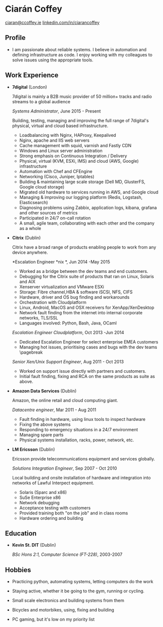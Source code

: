 Ciarán Coffey
===============

<ciaran@ccoffey.ie>
[linkedin.com/in/ciarancoffey](http://linkedin.com/in/ciarancoffey)


Profile
---------


* I am passionate about reliable systems.
  I believe in automation and defining infrastructure as code.
 I enjoy working with my colleagues to solve issues using the appropriate
tools.


Work Experience
---------------

*   **7digital** (London)

    7digital is mainly a B2B music provider of 50 million+ tracks and radio streams to a global audience

    *Systems Administrator*, June 2015 - Present

    Building, testing, managing and improving the full range of 7digital's
    physical, virtual and cloud based infrastructure. 
    -   Loadbalancing with Nginx, HAProxy, Keepalived
    -   Nginx, apache and IIS web servers
    -   Cache management with squid, varnish and Fastly CDN
    -   Windows and Linux server administration
    -   Strong emphasis on Continuous Integration / Delivery
    -   Physical, virtual (KVM, ESXi, IMS) and cloud (AWS, Google) infrastructure
    -   Automation with Chef and CFEngine
    -   Networking (Cisco, Juniper, Iptables)
    -   Building & maintaining large scale storage (Dell MD, GlusterFS, Google cloud storage)
    -   Migrated old hardware to services running in AWS, and Google cloud
    -   Managing & improving our logging platform (Redis, Logstash, Elasticsearch)
    -   Diagnosing problems using Zabbix, application logs, kibana, grafana and other sources of metrics
    -   Participated in 24/7 on-call rotation
    -   A small, agile team, collaborating with each other and the company
     as a whole

*   **Citrix** (Dublin)

    Citrix have a broad range of products enabling people to work from any device anywhere.

    *Escalation Engineer \*nix *, Jun 2014 -May 2015

    -   Worked as a bridge between the dev teams and end customers.
    -   Debugging for the Citrix suite of products that ran on Linux, Solaris and AIX
    -   Xenserver virtualization and VMware ESXi
    -   Storage: Fibre channel,HBA & software iSCSI, NFS, CIFS 
    -   Hardware, driver and OS bug finding and workarounds
    -   Orchestration with Cloudplatform
    -   Linux, Android, MacOS and OSX receivers for XenApp/XenDesktop 
    -   Network fault finding from the internet into internal corporate networks, TLS/SSL
    -   Languages involved: Python, Bash, Java, OCaml

    *Escalation Engineer Cloudplatform*, Oct 2013 -Jun 2014

    -   Dedicated Escalation Engineer for select enterprise EMEA customers
    -   Managing hot issues, prioritising cases and bugs with the dev teams
\pagebreak

    *Senior Xen/Unix Support Engineer*, Aug 2011 - Oct 2013  

    -   Worked on support issue directly with partners and customers.
    -   Initial fault finding, fixing and RCA on the same products as suite as above.

*   **Amazon Data Services** (Dublin)

    Amazon, the online retail and cloud computing giant.

    *Datacentre engineer*, Mar 2011 - Aug 2011 

    -   Fault finding in hardware, using linux tools to inspect hardware
    -   Fixing the above systems
    -   Responding to emergency situations in a 24/7 environment
    -   Managing spare parts
    -   Physical systems installation, racks, power, network, etc.

*   **LM Ericsson** (Dublin)

    Ericsson provide telecommunications equipment and services globally.

    *Solutions Integration Engineer*, Sep 2007 - Oct 2010

    Local building and onsite installation of hardware and integration into networks of Lawful Interpect equipment.

    -   Solaris (Sparc and x86)
    -   SuSe Enterprise x86
    -   Network debugging
    -   Acceptance testing with customers
    -   Provided training both "on the job" and in class rooms
    -   Hardware ordering and building

Education
---------

*   **Kevin St. DIT** (Dublin)

    *BSc Hons 2:1, Computer Science (FT-228)*,  2003-2007


Hobbies
------

*   Practicing python, automating systems, letting computers do the work

*   Staying active, whether it be going to the gym, running or cycling.

*   Small scale electronics and building systems from them

*   Bicycles and motorbikes, using, fixing and building

*   PC gaming, but it's low on my priority list
